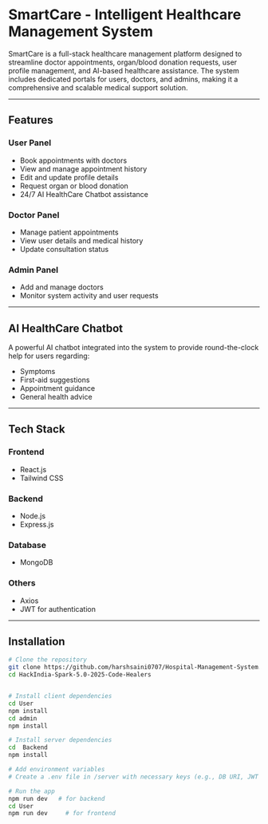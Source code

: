 # SmartCare - Intelligent Healthcare Management System

SmartCare is a full-stack healthcare management platform designed to streamline doctor appointments, organ/blood donation requests, user profile management, and AI-based healthcare assistance. The system includes dedicated portals for users, doctors, and admins, making it a comprehensive and scalable medical support solution.

---

##  Features

###  User Panel
-  Book appointments with doctors
-  View and manage appointment history
-  Edit and update profile details
-  Request organ or blood donation
-  24/7 AI HealthCare Chatbot assistance

###  Doctor Panel
-  Manage patient appointments
-  View user details and medical history
-  Update consultation status

###  Admin Panel
-  Add and manage doctors
-  Monitor system activity and user requests

---

##  AI HealthCare Chatbot
A powerful AI chatbot integrated into the system to provide round-the-clock help for users regarding:
- Symptoms
- First-aid suggestions
- Appointment guidance
- General health advice

---

##  Tech Stack

### Frontend
- React.js
- Tailwind CSS


### Backend
- Node.js
- Express.js

### Database
- MongoDB

### Others
- Axios
- JWT for authentication


---

##  Installation

```bash
# Clone the repository
git clone https://github.com/harshsaini0707/Hospital-Management-System.git
cd HackIndia-Spark-5.0-2025-Code-Healers


# Install client dependencies
cd User
npm install
cd admin
npm install

# Install server dependencies
cd  Backend
npm install

# Add environment variables
# Create a .env file in /server with necessary keys (e.g., DB URI, JWT secret, API keys)

# Run the app
npm run dev   # for backend
cd User
npm run dev     # for frontend
